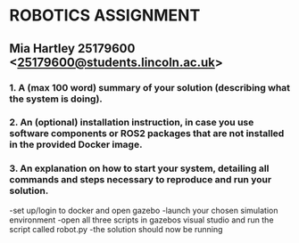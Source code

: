 # ROBOTICS ASSIGNMENT 

## Mia Hartley 25179600 <<25179600@students.lincoln.ac.uk>>

### 1.    A (max 100 word) summary of your solution (describing what the system is doing). 

### 2.    An (optional) installation instruction, in case you use software components or ROS2 packages that are not installed in the provided Docker image.

### 3.    An explanation on how to start your system, detailing all commands and steps necessary to reproduce and run your solution.

-set up/login to docker and open gazebo
-launch your chosen simulation environment 
-open all three scripts in gazebos visual studio and run the script called robot.py
-the solution should now be running

